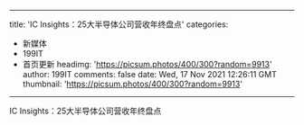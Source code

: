 
---
title: 'IC Insights：25大半导体公司营收年终盘点'
categories: 
 - 新媒体
 - 199IT
 - 首页更新
headimg: 'https://picsum.photos/400/300?random=9913'
author: 199IT
comments: false
date: Wed, 17 Nov 2021 12:26:11 GMT
thumbnail: 'https://picsum.photos/400/300?random=9913'
---

<div>   
IC Insights：25大半导体公司营收年终盘点  
</div>
            